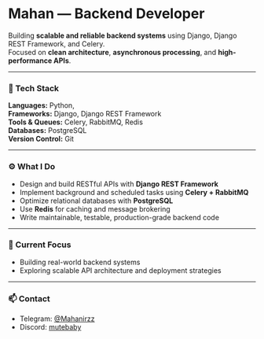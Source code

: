 # Mahan — Backend Developer

Building **scalable and reliable backend systems** using Django, Django REST Framework, and Celery.  
Focused on **clean architecture**, **asynchronous processing**, and **high-performance APIs**.

---

### 🧠 Tech Stack

**Languages:** Python, <br/>
**Frameworks:** Django, Django REST Framework  
**Tools & Queues:** Celery, RabbitMQ, Redis  
**Databases:** PostgreSQL  
**Version Control:** Git  

---

### ⚙️ What I Do

- Design and build RESTful APIs with **Django REST Framework**  
- Implement background and scheduled tasks using **Celery + RabbitMQ**  
- Optimize relational databases with **PostgreSQL**  
- Use **Redis** for caching and message brokering  
- Write maintainable, testable, production-grade backend code  

---

### 🚀 Current Focus

- Building real-world backend systems  
- Exploring scalable API architecture and deployment strategies  

---

### 📫 Contact

- Telegram: [@Mahanirzz](https://t.me/Mahaniirrzz)  
- Discord: [mutebaby](https://discord.com/users/mutebaby)
